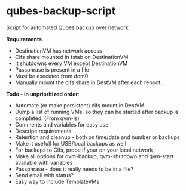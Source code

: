 # qubes-backup-script
Script for automated Qubes backup over network

<B>Requirements</B>
<ul>
  <li>DestinationVM has network access
  <li>Cifs share mounted in fstab on DestinationVM
  <li>It shutdowns every VM except DestinationVM
  <li>Passphrase is present in a file
  <li>Must be executed from dom0
  <li>Manually mount the cifs share in DestVM after each reboot...
</ul>

<B>Todo - in unprioritized order</B>:
<ul>
  <li>Automate (or make persistent) cifs mount in DestVM...
  <li>Dump a list of running VMs, so they can be started after backup is completed. (From qvm-ls)
  <li>Comments and variables for easy use
  <li>Descripe requirements
  <li>Retention and cleanup - both on time/date and number or backups
  <li>Make it usefull for USB/local backups as well
  <li>For backups to Cifs, probe if your on your local network
  <li>Make all options for qvm-backup, qvm-shutdown and qvm-start available with variables
  <li>Passphrase - does it really needs to be in a file?
  <li>Send email with status?
  <li>Easy way to include TemplateVMs
</ul>
